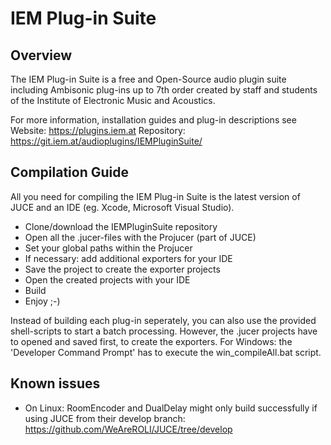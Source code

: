 #  IEM Plug-in Suite
## Overview
The IEM Plug-in Suite is a free and Open-Source audio plugin suite including Ambisonic plug-ins up to 7th order created by staff and students of the Institute of Electronic Music and Acoustics.

For more information, installation guides and plug-in descriptions see
Website: https://plugins.iem.at
Repository: https://git.iem.at/audioplugins/IEMPluginSuite/


## Compilation Guide
All you need for compiling the IEM Plug-in Suite is the latest version of JUCE and an IDE (eg. Xcode, Microsoft Visual Studio).

- Clone/download the IEMPluginSuite repository
- Open all the .jucer-files with the Projucer (part of JUCE)
- Set your global paths within the Projucer
- If necessary: add additional exporters for your IDE
- Save the project to create the exporter projects
- Open the created projects with your IDE
- Build
- Enjoy ;-)

Instead of building each plug-in seperately, you can also use the provided shell-scripts to start a batch processing. However, the .jucer projects have to opened and saved first, to create the exporters. For Windows: the 'Developer Command Prompt' has to execute the win_compileAll.bat script.

## Known issues
- On Linux: RoomEncoder and DualDelay might only build successfully if using JUCE from their develop branch: https://github.com/WeAreROLI/JUCE/tree/develop